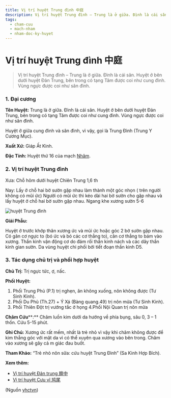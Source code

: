 ```yaml
---
title: Vị trí huyệt Trung đình 中庭
description: Vị trí huyệt Trung đình – Trung là ở giữa. Đình là cái sân. Huyệt ở bên dưới huyệt Đản Trung, bên trong có tạng Tâm được coi như cung đình. Vùng ngực được coi như sân đình.
tags:
  - cham-cuu
  - mach-nham
  - nham-doc-ky-huyet
---
```


# Vị trí huyệt Trung đình 中庭 

> Vị trí huyệt Trung đình – Trung là ở giữa. Đình là cái sân. Huyệt ở bên dưới huyệt Đản Trung, bên trong có tạng Tâm được coi như cung đình. Vùng ngực được coi như sân đình.

### 1. Đại cương

**Tên Huyệt:** Trung là ở giữa. Đình là cái sân. Huyệt ở bên dưới huyệt Đản Trung, bên trong có tạng Tâm được coi như cung đình. Vùng ngực được coi như sân đình.

Huyệt ở giữa cung đình và sân đình, vì vậy, gọi là Trung Đình (Trung Y Cương Mục).

**Xuất Xứ:** Giáp Ất Kinh.

**Đặc Tính:** Huyệt thứ 16 của mạch [Nhâm](/yhctvn/dai-cuong-mach-nham/).

### 2. Vị trí huyệt Trung đình

Xưa: Chỗ hõm dưới huyệt Chiên Trung 1,6 th

Nay: Lấy ở chỗ hai bờ sườn gặp nhau làm thành một góc nhọn ( trên người không có mũi ức) Người có mũi ức thì kéo dài hai bờ sườn cho gặp nhau và lấy huyệt ở chỗ hai bờ sườn gặp nhau. Ngang khe xương sườn 5-6

![huyệt Trung đình](/imgs/yhctvn/huyet-trung-dinh-300x187.jpg)

**Giải Phẫu:**

Huyệt ở trước khớp thân xương ức và mũi ức hoặc góc 2 bờ sườn gặp nhau. Có gân cơ ngực to (bó ức và bó các cơ thẳng to), cân cơ thẳng to bám vào xương. Thần kinh vận động cơ do đám rối thần kinh nách và các dây thần kinh gian sườn. Da vùng huyệt chi phối bởi tiết đoạn thần kinh D5.

### 3. Tác dụng chủ trị và phối hợp huyệt

**Chủ Trị:** Trị ngực tức, ợ, nấc.

**Phối Huyệt:**

1. Phối Trung Phủ (P.1) trị nghẹn, ăn không xuống, nôn không được (Tư Sinh Kinh).
2. Phối Du Phủ (Th.27) + Ý Xá (Bàng quang.49) trị nôn mửa (Tư Sinh Kinh).
3. Phối Thiên Đột trị vướng tắc ở họng 4.Phối Nội Quan trị nôn mửa

**Châm Cứu****:** Châm luồn kim dưới da hướng về phía bụng, sâu 0, 3 – 1 thốn. Cứu 5-15 phút.

**Ghi Chú:** Xương ức rất mềm, nhất là trẻ nhỏ vì vậy khi châm không được để kim thẳng góc với mặt da vì có thể xuyên qua xương vào bên trong. Châm vào xương sẽ gây cả m giác đau buốt.

**Tham Khảo:** “Trẻ nhỏ nôn sữa: cứu huyệt Trung Đình” (Sa Kinh Hợp Bích).

**Xem thêm:**

* [Vị trí huyệt Đản trung 膻中](/yhctvn/vi-tri-huyet-dan-trung-%e8%86%bb%e4%b8%ad/)
* [Vị trí huyệt Cưu vĩ 鸠尾](/yhctvn/vi-tri-huyet-cuu-vi-%e9%b8%a0%e5%b0%be/)

(Nguồn <a href="https://yhctvn.com/vi-tri-huyet-trung-dinh-中庭/" target="_blank">yhctvn</a>)
